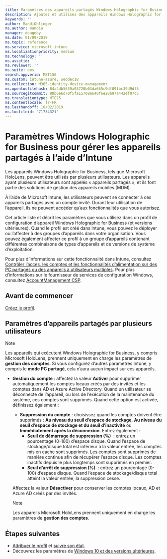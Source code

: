 ```yaml
---
title: Paramètres des appareils partagés Windows Holographic for Business - Microsoft Intune - Azure | Microsoft Docs
description: Ajoutez et utilisez des appareils Windows Holographic for Business qui sont partagés, ou utilisés par plusieurs utilisateurs dans Microsoft Intune. Découvrez la liste de tous les paramètres de gestion des comptes, et ce qu’ils font sur les appareils, notamment Microsoft HoloLens.
keywords: ''
author: MandiOhlinger
ms.author: mandia
manager: dougeby
ms.date: 01/09/2019
ms.topic: reference
ms.service: microsoft-intune
ms.localizationpriority: medium
ms.technology: ''
ms.assetid: ''
ms.reviewer: ''
ms.suite: ems
search.appverid: MET150
ms.custom: intune-azure; seodec18
ms.collection: M365-identity-device-management
ms.openlocfilehash: 84a4db5639a03720b03da665c9df09fbc39d9df5
ms.sourcegitcommit: 88b6e6d70f5fa15708e640f6e20b97a442ef07c5
ms.translationtype: MTE75
ms.contentlocale: fr-FR
ms.lasthandoff: 10/02/2019
ms.locfileid: "71734321"
---
```

# <a name="windows-holographic-for-business-settings-to-manage-shared-devices-using-intune"></a>Paramètres Windows Holographic for Business pour gérer les appareils partagés à l’aide d’Intune

Les appareils Windows Holographic for Business, tels que Microsoft HoloLens, peuvent être utilisés par plusieurs utilisateurs. Les appareils ayant plusieurs utilisateurs sont appelés « appareils partagés », et ils font partie des solutions de gestion des appareils mobiles (MDM).

À l’aide de Microsoft Intune, les utilisateurs peuvent se connecter à ces appareils partagés avec un compte invité. Durant leur utilisation de l’appareil, ils ne peuvent accéder qu’aux fonctionnalités que vous autorisez.

Cet article liste et décrit les paramètres que vous utilisez dans un profil de configuration d’appareil Windows Holographic for Business (et versions ultérieures). Quand le profil est créé dans Intune, vous pouvez le déployer ou l’affecter à des groupes d’appareils dans votre organisation. Vous pouvez également affecter ce profil à un groupe d’appareils contenant différentes combinaisons de types d’appareils et de versions de système d’exploitation.

Pour plus d’informations sur cette fonctionnalité dans Intune, consultez [Contrôler l’accès, les comptes et les fonctionnalités d’alimentation sur des PC partagés ou des appareils à utilisateurs multiples](shared-user-device-settings.md). Pour plus d’informations sur le fournisseur de services de configuration Windows, consultez [AccountManagement CSP](https://docs.microsoft.com/windows/client-management/mdm/accountmanagement-csp).

## <a name="before-your-begin"></a>Avant de commencer

[Créez le profil](shared-user-device-settings.md).

## <a name="shared-multi-user-device-settings"></a>Paramètres d’appareils partagés par plusieurs utilisateurs

> [!NOTE]
> Les appareils qui exécutent Windows Holographic for Business, y compris Microsoft HoloLens, prennent uniquement en charge les paramètres de **gestion des comptes**. Si vous configurez d’autres paramètres Intune, y compris le **mode PC partagé**, cela n’aura aucun impact sur ces appareils.

- **Gestion du compte** : affectez la valeur **Activer** pour supprimer automatiquement les comptes locaux créés par des invités et les comptes dans AD et Azure Active Directory. Quand un utilisateur se déconnecte de l’appareil, ou lors de l’exécution de la maintenance du système, ces comptes sont supprimés. Quand cette option est activée, définissez également :
  - **Suppression du compte** : choisissez quand les comptes doivent être supprimés : **Au niveau du seuil d’espace de stockage**, **Au niveau du seuil d’espace de stockage et du seuil d’inactivité** ou **Immédiatement après la déconnexion**. Entrez également :
    - **Seuil de démarrage de suppression (%)**  : entrez un pourcentage (0-100) d’espace disque. Quand l’espace de stockage/disque total est inférieur à la valeur entrée, les comptes mis en cache sont supprimés. Les comptes sont supprimés de manière continue afin de récupérer l’espace disque. Les comptes inactifs depuis le plus longtemps sont supprimés en premier.
    - **Seuil d’arrêt de suppression (%)**  : entrez un pourcentage (0-100) d’espace disque. Quand l’espace de stockage/disque total atteint la valeur entrée, la suppression cesse.

  Affectez la valeur **Désactiver** pour conserver les comptes locaux, AD et Azure AD créés par des invités.

  > [!NOTE]
  > Les appareils Microsoft HoloLens prennent uniquement en charge les paramètres de **gestion des comptes**.

## <a name="next-steps"></a>Étapes suivantes

- [Attribuer le profil](device-profile-assign.md) et [suivre son état](device-profile-monitor.md).
- Découvrez les paramètres de [Windows 10 et des versions ultérieures](shared-user-device-settings-windows.md).
